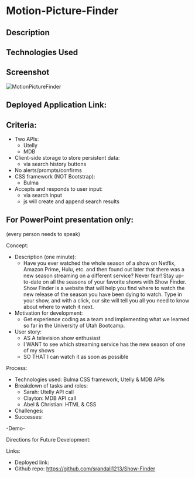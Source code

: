 # Motion-Picture-Finder

## Description 

## Technologies Used

## Screenshot
![MotionPictureFinder]()

## Deployed Application Link: 

## Criteria: 
- Two APIs:
    - Utelly
    - MDB
- Client-side storage to store persistent data:
    - via search history buttons
- No alerts/prompts/confirms
- CSS framework (NOT Bootstrap):
    - Bulma
- Accepts and responds to user input:
    - via search input 
    - js will create and append search results

## For PowerPoint presentation only: 
(every person needs to speak)

Concept: 
- Description (one minute):
    - Have you ever watched the whole season of a show on Netflix, Amazon Prime, Hulu, etc. and then found out later that there was a new season streaming on a different service? Never fear! Stay up-to-date on all the seasons of your favorite shows with Show Finder. Show Finder is a website that will help you find where to watch the new release of the season you have been dying to watch. Type in your show, and with a click, our site will tell you all you need to know about where to watch it next.
- Motivation for development:
    - Get experience coding as a team and implementing what we learned so far in the University of Utah Bootcamp.
- User story:
    - AS A television show enthusiast 
    - I WANT to see which streaming service has the new season of one of my shows
    - SO THAT I can watch it as soon as possible

Process: 
- Technologies used: Bulma CSS framework, Utelly & MDB APIs
- Breakdown of tasks and roles: 
    - Sarah: Utelly API call
    - Clayton: MDB API call
    - Abel & Christian: HTML & CSS
- Challenges: 
- Successes:

-Demo-

Directions for Future Development:

Links: 
- Deployed link: 
- Github repo: https://github.com/srandall1213/Show-Finder
